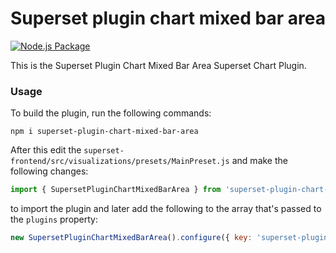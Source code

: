 # Superset plugin chart mixed bar area
[![Node.js Package](https://github.com/LAMPSpace/superset-plugin-chart-mixed-bar-area/actions/workflows/npm-publish.yml/badge.svg)](https://github.com/LAMPSpace/superset-plugin-chart-mixed-bar-area/actions/workflows/npm-publish.yml)

This is the Superset Plugin Chart Mixed Bar Area Superset Chart Plugin.

### Usage

To build the plugin, run the following commands:

```
npm i superset-plugin-chart-mixed-bar-area
```

After this edit the `superset-frontend/src/visualizations/presets/MainPreset.js` and make the following changes:

```js
import { SupersetPluginChartMixedBarArea } from 'superset-plugin-chart-mixed-bar-area';
```

to import the plugin and later add the following to the array that's passed to the `plugins` property:
```js
new SupersetPluginChartMixedBarArea().configure({ key: 'superset-plugin-chart-mixed-bar-area' }),
```

